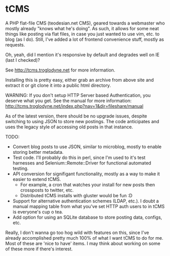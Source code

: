 tCMS
====

A PHP flat-file CMS (teodesian.net CMS), geared towards a webmaster who mostly already "knows what he's doing".
As such, it allows for some neat things like posting via flat files,
in case you just wanted to use vim, etc. to blog (as I do).
Still, I've added a lot of frontend convenience stuff, mostly as requests.

Oh, yeah, did I mention it's responsive by default and degrades well on IE (last I checked)?

See http://tcms.troglodyne.net for more information.

Installing this is pretty easy,
either grab an archive from above site and extract it or git clone it into a public html directory.

WARNING: If you don't setup HTTP Server based Authentication, you deserve what you get.
See the manual for more information: http://tcms.troglodyne.net/index.php?nav=1&dir=fileshare/manual

As of the latest version, there should be no upgrade issues,
despite switching to using JSON to store new postings.
The code anticipates and uses the legacy style of accessing old posts in that instance.

TODO:
 * Convert blog posts to use JSON, similar to microblog, mostly to enable storing better metadata.
 * Test code. I'll probably do this in perl,
   since I'm used to it's test harnesses and Selenium::Remote::Driver for functional automated testing.
 * API conversion for signifigant functionality, mostly as a way to make it easier to extend tCMS.
   - For example, a cron that watches your install for new posts then crossposts to twitter, etc.
   - Distributed tCMS installs with gluster would be fun :D
 * Support for alternative authentication schemes (LDAP, etc.).
   I doubt a manual mapping table from what you've set HTTP auth users to in tCMS is everyone's cup o tea.
 * Add option for using an SQLite database to store posting data, configs, etc.

Really, I don't wanna go too hog wild with features on this,
since I've already accomplished pretty much 100% of what I want tCMS to do for me.
Most of these are 'nice to have' items. I may think about working on some of these more if there's interest.
